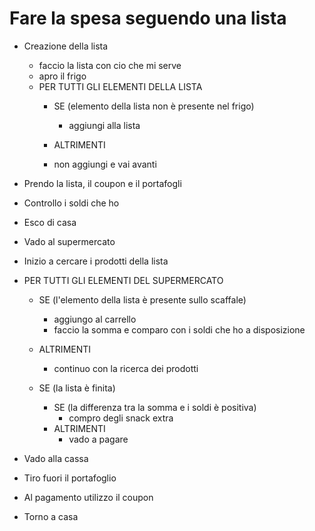 

# Fare la spesa seguendo una lista

- Creazione della lista
    - faccio la lista con cio che mi serve
    - apro il frigo
    - PER TUTTI GLI ELEMENTI DELLA LISTA
        - SE (elemento della lista non è presente nel frigo)
            - aggiungi alla lista

        - ALTRIMENTI
         - non aggiungi e vai avanti

- Prendo la lista, il coupon e il portafogli
- Controllo i soldi che ho
- Esco di casa 
- Vado al supermercato
- Inizio a cercare i prodotti della lista
- PER TUTTI GLI ELEMENTI DEL SUPERMERCATO
    - SE (l'elemento della lista è presente sullo scaffale)
        - aggiungo al carrello
        - faccio la somma e comparo con i soldi che ho a disposizione
        
    - ALTRIMENTI
        - continuo con la ricerca dei prodotti 
    
    - SE (la lista è finita)
        - SE (la differenza tra la somma e i soldi è positiva)
            - compro degli snack extra
        - ALTRIMENTI
            - vado a pagare
- Vado alla cassa
- Tiro fuori il portafoglio
- Al pagamento utilizzo il coupon
- Torno a casa



